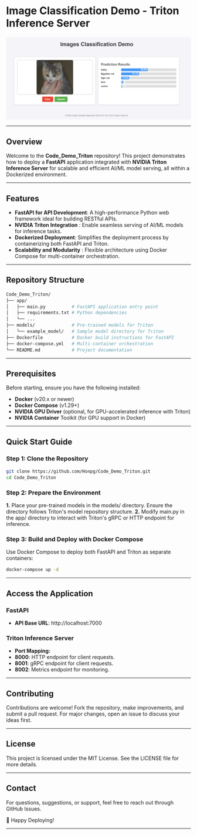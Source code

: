 # Image Classification Demo - Triton Inference Server

![Demo Screenshot](Demo.png)

---
## Overview
Welcome to the **Code_Demo_Triton** repository! This project demonstrates how to deploy a **FastAPI** application integrated with **NVIDIA Triton Inference Server** for scalable and efficient AI/ML model serving, all within a Dockerized environment.

---
## Features

- **FastAPI for API Development**: A high-performance Python web framework ideal for building RESTful APIs.
- **NVIDIA Triton Integration** : Enable seamless serving of AI/ML models for inference tasks.
- **Dockerized Deployment**: Simplifies the deployment process by containerizing both FastAPI and Triton.
- **Scalability and Modularity** : Flexible architecture using Docker Compose for multi-container orchestration.
---
## Repository Structure

```bash
Code_Demo_Triton/
├── app/
│   ├── main.py          # FastAPI application entry point
│   ├── requirements.txt # Python dependencies
│   └── ...
├── models/              # Pre-trained models for Triton
│   └── example_model/   # Sample model directory for Triton
├── Dockerfile           # Docker build instructions for FastAPI
├── docker-compose.yml   # Multi-container orchestration
└── README.md            # Project documentation

```
---
## Prerequisites
Before starting, ensure you have the following installed:

- **Docker** (v20.x or newer)
- **Docker Compose** (v1.29+)
- **NVIDIA GPU Driver** (optional, for GPU-accelerated inference with Triton)
- **NVIDIA Container** Toolkit (for GPU support in Docker)

---
## Quick Start Guide

### Step 1: Clone the Repository
```bash
git clone https://github.com/Honpg/Code_Demo_Triton.git
cd Code_Demo_Triton
```

### Step 2: Prepare the Environment
**1.** Place your pre-trained models in the models/ directory. Ensure the directory follows Triton's model repository structure.
**2.** Modify main.py in the app/ directory to interact with Triton's gRPC or HTTP endpoint for inference.

### Step 3: Build and Deploy with Docker Compose
Use Docker Compose to deploy both FastAPI and Triton as separate containers:
```bash
docker-compose up -d
```

---
## Access the Application
### **FastAPI**
- **API Base URL**: http://localhost:7000

### **Triton Inference Server**
- **Port Mapping:**
- **8000**: HTTP endpoint for client requests.
- **8001**: gRPC endpoint for client requests.
- **8002**: Metrics endpoint for monitoring.

---
## Contributing
Contributions are welcome! Fork the repository, make improvements, and submit a pull request. For major changes, open an issue to discuss your ideas first.

---
## License
This project is licensed under the MIT License. See the LICENSE file for more details.

---
## Contact
For questions, suggestions, or support, feel free to reach out through GitHub Issues.

🚀 Happy Deploying!

---
